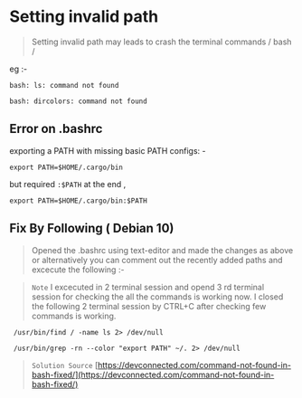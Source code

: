 # Setting invalid path

> Setting invalid path may leads to crash the terminal commands / bash /

eg :-

 `bash: ls: command not found`

 `bash: dircolors: command not found`

## Error on .bashrc

 exporting a PATH with missing basic PATH configs: -

 `export PATH=$HOME/.cargo/bin`

 but required `:$PATH` at the end ,

 `export PATH=$HOME/.cargo/bin:$PATH`




## Fix By Following ( Debian 10)

> Opened the .bashrc using text-editor and made the changes as above or alternatively you can comment out the recently added paths and  
excecute the following :-

>`Note`  I excecuted in  2 terminal session and opend 3 rd terminal session for checking the all the commands is working now. I closed the following 2 terminal session by CTRL+C after checking few commands is working.


 ` /usr/bin/find / -name ls 2> /dev/null`

 ` /usr/bin/grep -rn --color "export PATH" ~/. 2> /dev/null`

>`Solution Source` [https://devconnected.com/command-not-found-in-bash-fixed/](https://devconnected.com/command-not-found-in-bash-fixed/)
